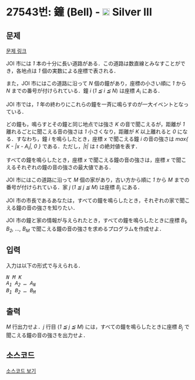 # 27543번: 鐘 (Bell) - <img src="https://static.solved.ac/tier_small/8.svg" style="height:20px" /> Silver III

<!-- performance -->

<!-- 문제 제출 후 깃허브에 푸시를 했을 때 제출한 코드의 성능이 입력될 공간입니다.-->

<!-- end -->

## 문제

[문제 링크](https://boj.kr/27543)


<p>JOI 市には <var>1</var> 本の十分に長い道路がある．この道路は数直線とみなすことができ，各地点は <var>1</var> 個の実数による座標で表される．</p>

<p>また，JOI 市にはこの道路に沿って <var>N</var> 個の鐘があり，座標の小さい順に <var>1</var> から <var>N</var> までの番号が付けられている．鐘 <var>i</var> (<var>1 ≦ i ≦ N</var>) は座標 <var>A<sub>i</sub></var> にある．</p>

<p>JOI 市では，<var>1</var> 年の終わりにこれらの鐘を一斉に鳴らすのが一大イベントとなっている．</p>

<p>どの鐘も，鳴らすとその鐘と同じ地点では強さ <var>K</var> の音で聞こえるが，距離が <var>1</var> 離れるごとに聞こえる音の強さは <var>1</var> 小さくなり，距離が <var>K</var> 以上離れると <var>0</var> になる．すなわち，鐘 <var>i</var> を鳴らしたとき，座標 <var>x</var> で聞こえる鐘 <var>i</var> の音の強さは <var>max{ K - |x - A<sub>i</sub>|, 0 }</var> である．ただし，<var>|t|</var> は <var>t</var> の絶対値を表す．</p>

<p>すべての鐘を鳴らしたとき，座標 <var>x</var> で聞こえる鐘の音の強さは，座標 <var>x</var> で聞こえるそれぞれの鐘の音の強さの最大値である．</p>

<p>JOI 市にはこの道路に沿って <var>M</var> 個の家があり，古い方から順に <var>1</var> から <var>M</var> までの番号が付けられている．家 <var>j</var> (<var>1 ≦ j ≦ M</var>) は座標 <var>B<sub>j</sub></var> にある．</p>

<p>JOI 市の市長であるあなたは，すべての鐘を鳴らしたとき，それぞれの家で聞こえる鐘の音の強さを知りたい．</p>

<p>JOI 市の鐘と家の情報が与えられたとき，すべての鐘を鳴らしたときに座標 <var>B<sub>1</sub>, B<sub>2</sub>, …, B<sub>M</sub></var> で聞こえる鐘の音の強さを求めるプログラムを作成せよ．</p>



## 입력


<p>入力は以下の形式で与えられる．</p>

<pre><var>N</var> <var>M</var> <var>K</var>
<var>A<sub>1</sub></var> <var>A<sub>2</sub></var> <var>…</var> <var>A<sub>N</sub></var>
<var>B<sub>1</sub></var> <var>B<sub>2</sub></var> <var>…</var> <var>B<sub>M</sub></var></pre>



## 출력


<p><var>M</var> 行出力せよ．<var>j</var> 行目 (<var>1 ≦ j ≦ M</var>) には，すべての鐘を鳴らしたときに座標 <var>B<sub>j</sub></var> で聞こえる鐘の音の強さを出力せよ．</p>



## 소스코드

[소스코드 보기](鐘%20(Bell).py)